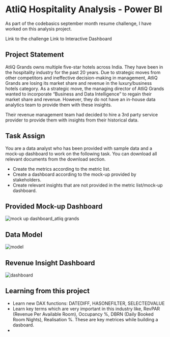# AtliQ Hospitality Analysis - Power BI
As part of the codebasics september month resume challenge, I have worked on this analysis project.

Link to the challenge
Link to Interactive Dashboard

## Project Statement
AtliQ Grands owns multiple five-star hotels across India. They have been in the hospitality industry for the past 20 years. Due to strategic moves from other competitors and ineffective decision-making in management, AtliQ Grands are losing its market share and revenue in the luxury/business hotels category. As a strategic move, the managing director of AtliQ Grands wanted to incorporate “Business and Data Intelligence” to regain their market share and revenue. However, they do not have an in-house data analytics team to provide them with these insights.

Their revenue management team had decided to hire a 3rd party service provider to provide them with insights from their historical data.

## Task Assign
You are a data analyst who has been provided with sample data and a mock-up dashboard to work on the following task. You can download all relevant documents from the download section.
* Create the metrics according to the metric list.
* Create a dashboard according to the mock-up provided by stakeholders.
* Create relevant insights that are not provided in the metric list/mock-up dashboard.

## Provided Mock-up Dashboard
![mock up dashboard_atliq grands](https://user-images.githubusercontent.com/109192342/219543163-46cb02a3-3fa7-4ceb-a8e2-09780c99d3ec.jpg)

## Data Model
![model](https://user-images.githubusercontent.com/109192342/219551921-817ef362-0d98-46ea-86f9-0063d87208f3.jpg)

## Revenue Insight Dashboard
![dashboard](https://user-images.githubusercontent.com/109192342/219552528-3ff1ac15-3bf7-4229-a6e4-1f3b836d9b0d.jpg)

## Learning from this project
* Learn new DAX functions: DATEDIFF, HASONEFILTER, SELECTEDVALUE
* Learn key terms which are very important in this industry like, RevPAR (Revenue Per Available Room), Occupancy %, DBRN (Daily Booked Room Nights), Realisation %.  These are key metrices while building a dasboard. 
* 

